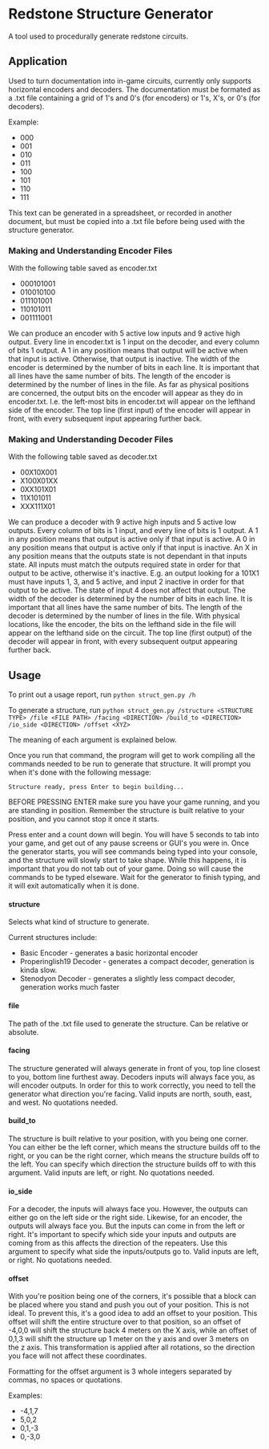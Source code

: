 # Redstone Structure Generator
A tool used to procedurally generate redstone circuits. 

## Application
Used to turn documentation into in-game circuits, currently only supports horizontal encoders and decoders.
The documentation must be formated as a .txt file containing a grid of 1's and 0's (for encoders) or 1's, X's, or 0's (for decoders).

Example:
* 000
* 001
* 010
* 011
* 100
* 101
* 110
* 111

This text can be generated in a spreadsheet, or recorded in another document, but must be copied into a .txt file before being used with the structure generator.

### Making and Understanding Encoder Files
With the following table saved as encoder.txt
* 000101001
* 010010100
* 011101001
* 110101011
* 001111001

We can produce an encoder with 5 active low inputs and 9 active high output.
Every line in encoder.txt is 1 input on the decoder, and every column of bits 1 output.
A 1 in any position means that output will be active when that input is active. Otherwise, that output is inactive.
The width of the encoder is determined by the number of bits in each line. It is important that all lines have the same number of bits.
The length of the encoder is determined by the number of lines in the file.
As far as physical positions are concerned, the output bits on the encoder will appear as they do in encoder.txt.
I.e. the left-most bits in encoder.txt will appear on the lefthand side of the encoder.
The top line (first input) of the encoder will appear in front, with every subsequent input appearing further back.


### Making and Understanding Decoder Files
With the following table saved as decoder.txt
* 00X10X001
* X100X01XX
* 0XX101X01
* 11X101011
* XXX111X01

We can produce a decoder with 9 active high inputs and 5 active low outputs.
Every column of bits is 1 input, and every line of bits is 1 output.
A 1 in any position means that output is active only if that input is active.
A 0 in any position means that output is active only if that input is inactive.
An X in any position means that the outputs state is not dependant in that inputs state.
All inputs must match the outputs required state in order for that output to be active, otherwise it's inactive.
E.g. an output looking for a 101X1 must have inputs 1, 3, and 5 active, and input 2 inactive in order for that output to be active.
The state of input 4 does not affect that output.
The width of the decoder is determined by the number of bits in each line. It is important that all lines have the same number of bits.
The length of the decoder is determined by the number of lines in the file.
With physical locations, like the encoder, the bits on the lefthand side in the file will appear on the lefthand side on the circuit.
The top line (first output) of the decoder will appear in front, with every subsequent output appearing further back.


## Usage

To print out a usage report, run `python struct_gen.py /h`

To generate a structure, run `python struct_gen.py /structure <STRUCTURE TYPE> /file <FILE PATH> /facing <DIRECTION> /build_to <DIRECTION> /io_side <DIRECTION> /offset <XYZ>`

The meaning of each argument is explained below.

Once you run that command, the program will get to work compiling all the commands needed to be run to generate that structure.
It will prompt you when it's done with the following message:

`Structure ready, press Enter to begin building...`

BEFORE PRESSING ENTER make sure you have your game running, and you are standing in position. Remember the structure is built relative to your position, and you cannot stop it once it starts.

Press enter and a count down will begin. You will have 5 seconds to tab into your game, and get out of any pause screens or GUI's you were in.
Once the generator starts, you will see commands being typed into your console, and the structure will slowly start to take shape.
While this happens, it is important that you do not tab out of your game. Doing so will cause the commands to be typed elseware.
Wait for the generator to finish typing, and it will exit automatically when it is done.

#### structure
Selects what kind of structure to generate.

Current structures include:
* Basic Encoder - generates a basic horizontal encoder
* Properinglish19 Decoder - generates a compact decoder, generation is kinda slow.
* Stenodyon Decoder - generates a slightly less compact decoder, generation works much faster

#### file
The path of the .txt file used to generate the structure. Can be relative or absolute.

#### facing
The structure generated will always generate in front of you, top line closest to you, bottom line furthest away. Decoders inputs will always face you, as will encoder outputs.
In order for this to work correctly, you need to tell the generator what direction you're facing.
Valid inputs are north, south, east, and west. No quotations needed.

#### build_to
The structure is built relative to your position, with you being one corner.
You can either be the left corner, which means the structure builds off to the right, or you can be the right corner, which means the structure builds off to the left.
You can specify which direction the structure builds off to with this argument. Valid inputs are left, or right. No quotations needed.

#### io_side
For a decoder, the inputs will always face you. However, the outputs can either go on the left side or the right side.
Likewise, for an encoder, the outputs will always face you. But the inputs can come in from the left or right.
It's important to specify which side your inputs and outputs are coming from as this affects the direction of the repeaters.
Use this argument to specify what side the inputs/outputs go to. Valid inputs are left, or right. No quotations needed.

#### offset
With you're position being one of the corners, it's possible that a block can be placed where you stand and push you out of your position.
This is not ideal. To prevent this, it's a good idea to add an offset to your position.
This offset will shift the entire structure over to that position, so an offset of -4,0,0 will shift the structure back 4 meters on the X axis, while an offset of 0,1,3 will shift the structure up 1 meter on the y axis and over 3 meters on the z axis.
This transformation is applied after all rotations, so the direction you face will not affect these coordinates.

Formatting for the offset argument is 3 whole integers separated by commas, no spaces or quotations.

Examples: 
* -4,1,7 
* 5,0,2 
* 0,1,-3 
* 0,-3,0
